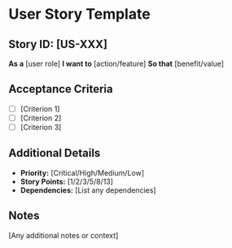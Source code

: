# User Story Template

## Story ID: [US-XXX]

**As a** [user role]
**I want to** [action/feature]
**So that** [benefit/value]

## Acceptance Criteria
- [ ] [Criterion 1]
- [ ] [Criterion 2]
- [ ] [Criterion 3]

## Additional Details
- **Priority:** [Critical/High/Medium/Low]
- **Story Points:** [1/2/3/5/8/13]
- **Dependencies:** [List any dependencies]

## Notes
[Any additional notes or context]